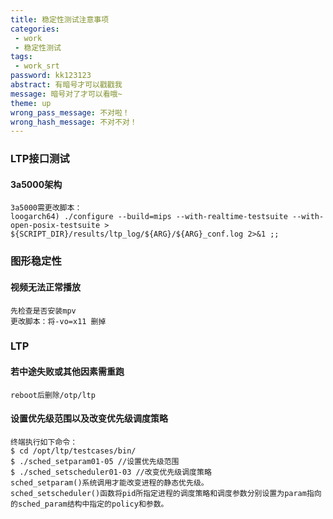 ```yaml
---
title: 稳定性测试注意事项
categories:
 - work
 - 稳定性测试
tags: 
 - work_srt
password: kk123123
abstract: 有暗号才可以戳戳我
message: 暗号对了才可以看哦~
theme: up
wrong_pass_message: 不对啦！
wrong_hash_message: 不对不对！
---
```


### LTP接口测试
#### 3a5000架构
```
3a5000需更改脚本：
loogarch64) ./configure --build=mips --with-realtime-testsuite --with-open-posix-testsuite > ${SCRIPT_DIR}/results/ltp_log/${ARG}/${ARG}_conf.log 2>&1 ;;
```

### 图形稳定性
#### 视频无法正常播放
```
先检查是否安装mpv
更改脚本：将-vo=x11 删掉
```

### LTP
#### 若中途失败或其他因素需重跑
```
reboot后删除/otp/ltp
```
#### 设置优先级范围以及改变优先级调度策略
```
终端执行如下命令：
$ cd /opt/ltp/testcases/bin/
$ ./sched_setparam01-05 //设置优先级范围
$ ./sched_setscheduler01-03 //改变优先级调度策略
sched_setparam()系统调用才能改变进程的静态优先级。
sched_setscheduler()函数将pid所指定进程的调度策略和调度参数分别设置为param指向的sched_param结构中指定的policy和参数。
```